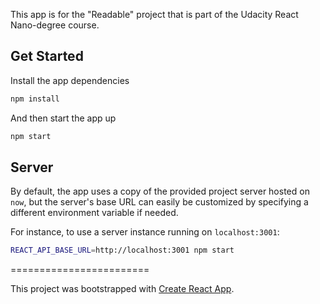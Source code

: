 This app is for the "Readable" project that is part of the Udacity React Nano-degree course.

## Get Started

Install the app dependencies

```sh
npm install
```

And then start the app up

```sh
npm start
```

## Server

By default, the app uses a copy of the provided project server hosted on `now`, but the server's base URL can easily be customized by specifying a different environment variable if needed.

For instance, to use a server instance running on `localhost:3001`:

```sh
REACT_API_BASE_URL=http://localhost:3001 npm start
```

========================

This project was bootstrapped with [Create React App](https://github.com/facebookincubator/create-react-app).